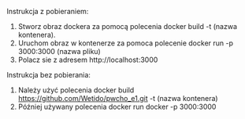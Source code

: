 
Instrukcja z pobieraniem:
1. Stworz obraz dockera za pomocą polecenia docker build -t (nazwa kontenera).
2. Uruchom obraz w kontenerze za pomoca polecenie docker run -p 3000:3000 (nazwa pliku)
3. Polacz sie z adresem http://localhost:3000


Instrukcja bez pobierania:
1. Należy użyć polecenia docker build https://github.com/Wetido/pwcho_e1.git -t (nazwa kontenera)
2. Później używany polecenia docker run docker -p 3000:3000